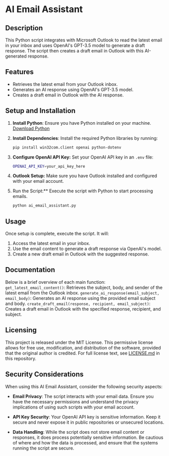 # AI Email Assistant

## Description
This Python script integrates with Microsoft Outlook to read the latest email in your inbox and uses OpenAI's GPT-3.5 model to generate a draft response. The script then creates a draft email in Outlook with this AI-generated response.

## Features
- Retrieves the latest email from your Outlook inbox.
- Generates an AI response using OpenAI's GPT-3.5 model.
- Creates a draft email in Outlook with the AI response.

## Setup and Installation
1. **Install Python**: Ensure you have Python installed on your machine. [Download Python](https://www.python.org/downloads/)

2. **Install Dependencies**: Install the required Python libraries by running:
   ```bash
   pip install win32com.client openai python-dotenv

3. **Configure OpenAI API Key:** Set your OpenAI API key in an `.env` file:
    ```bash
    OPENAI_API_KEY=your_api_key_here

4. **Outlook Setup:** Make sure you have Outlook installed and configured with your email account.

5. Run the Script:** Execute the script with Python to start processing emails.
    ```bash
    python ai_email_assistant.py    

## Usage 

Once setup is complete, execute the script. It will:

1. Access the latest email in your inbox.
2. Use the email content to generate a draft response via OpenAI's model.
3. Create a new draft email in Outlook with the suggested response.

## Documentation
Below is a brief overview of each main function:
`get_latest_email_content()`: Retrieves the subject, body, and sender of the latest email from the Outlook inbox.
`generate_ai_response(email_subject, email_body)`: Generates an AI response using the provided email subject and body.
`create_draft_email(response, recipient, email_subject)`: Creates a draft email in Outlook with the specified response, recipient, and subject.

## Licensing

This project is released under the MIT License. This permissive license allows for free use, modification, and distribution of the software, provided that the original author is credited. For full license text, see [LICENSE.md](LICENSE.md) in this repository.

## Security Considerations

When using this AI Email Assistant, consider the following security aspects:

- **Email Privacy**: The script interacts with your email data. Ensure you have the necessary permissions and understand the privacy implications of using such scripts with your email account.
  
- **API Key Security**: Your OpenAI API key is sensitive information. Keep it secure and never expose it in public repositories or unsecured locations.

- **Data Handling**: While the script does not store email content or responses, it does process potentially sensitive information. Be cautious of where and how the data is processed, and ensure that the systems running the script are secure.
